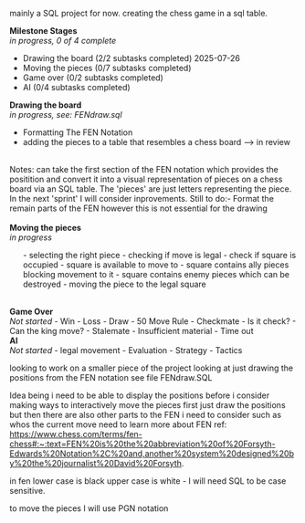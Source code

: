 mainly a SQL project for now.
creating the chess game in a sql table. 

<b>Milestone Stages</b>
<br>
<i>in progress, 0 of 4 complete</i>
- Drawing the board (2/2 subtasks completed) 2025-07-26
- Moving the pieces (0/7 subtasks completed)
- Game over (0/2 subtasks completed)
- AI (0/4 subtasks completed)

<b>Drawing the board</b>
<br>
<i>in progress, see: FENdraw.sql</i>
- Formatting The FEN Notation
- adding the pieces to a table that resembles a chess board --> in review
<br>
Notes:
can take the first section of the FEN notation which provides the positition and convert it into a visual representation of pieces on a chess board via an SQL table.
The 'pieces' are just letters representing the piece.  In the next 'sprint' I will consider inprovements. 
Still to do:- Format the remain parts of the FEN however this is not essential for the drawing 
<br>
<br>
<b>Moving the pieces</b> 
<br>
<i>in progress</i>
<ul> 
- selecting the right piece
- checking if move is legal
- check if square is occupied
- square is available to move to
- square contains ally pieces blocking movement to it
- square contains enemy pieces which can be destroyed 
- moving the piece to the legal square
</ul>
<br>
<b>Game Over</b>
<br>
<i>Not started</i>
- Win
- Loss
- Draw
- 50 Move Rule
- Checkmate 
  - Is it check?
  - Can the king move?
- Stalemate
- Insufficient material
- Time out
<br>   
<b>AI</b>
<br>
<i>Not started</i>
- legal movement
- Evaluation
- Strategy
- Tactics

looking to work on a smaller piece of the project looking at just drawing the positions from the FEN notation 
see file FENdraw.SQL 

Idea being i need to be able to display the positions before i consider making ways to interactively move the pieces 
first just draw the positions but then there are also other parts to the FEN i need to consider such as whos the current move 
need to learn more about FEN 
ref: https://www.chess.com/terms/fen-chess#:~:text=FEN%20is%20the%20abbreviation%20of%20Forsyth-Edwards%20Notation%2C%20and,another%20system%20designed%20by%20the%20journalist%20David%20Forsyth.

in fen lower case is black upper case is white - I will need SQL to be case sensitive.

to move the pieces I will use PGN notation 
